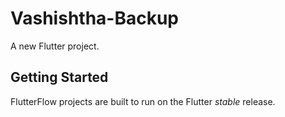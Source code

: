 # Vashishtha-Backup

A new Flutter project.

## Getting Started

FlutterFlow projects are built to run on the Flutter _stable_ release.
